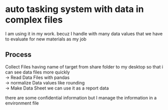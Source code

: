 # auto tasking system with data in complex files

I am using it in my work. becuz I handle with many data values that we have to evaluate for new materials as my job

## Process
Collect Files having name of target from share folder to my desktop so that i can see data files more quickly   
-> Read Data Files with pandas   
-> normalize Data values like rounding   
-> Make Data Sheet we can use it as a report data   


there are some confidential information but I manage the information in a environment file